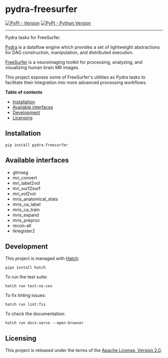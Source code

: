# pydra-freesurfer

[![PyPI - Version](https://img.shields.io/pypi/v/pydra-freesurfer.svg)](https://pypi.org/project/pydra-freesurfer)
[![PyPI - Python Version](https://img.shields.io/pypi/pyversions/pydra-freesurfer.svg)](https://pypi.org/project/pydra-freesurfer)

---

Pydra tasks for FreeSurfer.

[Pydra][pydra] is a dataflow engine
which provides a set of lightweight abstractions
for DAG construction, manipulation, and distributed execution.

[FreeSurfer][freesurfer] is a neuroimaging toolkit
for processing, analyzing, and visualizing human brain MR images.

This project exposes some of FreeSurfer's utilities as Pydra tasks
to facilitate their integration into more advanced processing workflows.

**Table of contents**

- [Installation](#installation)
- [Available interfaces](#available-interfaces)
- [Development](#development)
- [Licensing](#licensing)

## Installation

```console
pip install pydra-freesurfer
```

## Available interfaces

- gtmseg
- mri_convert
- mri_label2vol
- mri_surf2surf
- mri_vol2vol
- mris_anatomical_stats
- mris_ca_label
- mris_ca_train
- mris_expand
- mris_preproc
- recon-all
- tkregister2

## Development

This project is managed with [Hatch][hatch]:

```console
pipx install hatch
```

To run the test suite:

```console
hatch run test:no-cov
```

To fix linting issues:

```console
hatch run lint:fix
```

To check the documentation:

```console
hatch run docs:serve --open-browser
```

## Licensing

This project is released under the terms of the [Apache License, Version 2.0][license].

[pydra]: https://nipype.github.io/pydra
[freesurfer]: https://surfer.nmr.mgh.harvard.edu
[hatch]: https://hatch.pypa.io
[license]: https://opensource.org/licenses/Apache-2.0
